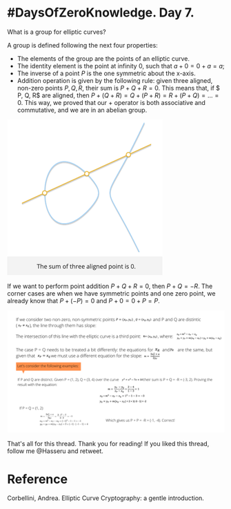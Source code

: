 # #DaysOfZeroKnowledge. Day 7.

What is a group for elliptic curves?

A group is defined following the next four properties:

- The elements of the group are the points of an elliptic curve.
- The identity element is the point at infinity 0, such that $a + 0 = 0 + a = a$;
- The inverse of a point $P$ is the one symmetric about the x-axis.
- Addition operation is given by the following rule: given three aligned, non-zero points $P, Q, R$, their sum is $P + Q + R = 0$. This means that, if 
$ P, Q, R$ are aligned, then $P+(Q+R)=Q+(P+R)=R+(P+Q) = ... =0$. This way, we proved that our $+$ operator is both associative and commutative, and we are in an abelian group.

![Sum of three aligned points](https://raw.githubusercontent.com/hasselalcala/DaysOfZeroKnowledge/main/images/ECC_2.png)

If we want to perform point addition $P + Q + R = 0$, then $P + Q = -R$. The corner cases are when we have symmetric points and one zero point, we already know that $P + (-P) = 0$ and $P + 0 = 0 + P = P$. 

![Example of sum](https://raw.githubusercontent.com/hasselalcala/DaysOfZeroKnowledge/main/images/ECC_Example.png)
 
That's all for this thread. Thank you for reading! 
If you liked this thread, follow me @Hasseru and retweet.


# Reference
Corbellini, Andrea. Elliptic Curve Cryptography: a gentle introduction.
